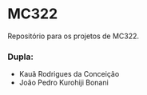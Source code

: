 # MC322

Repositório para os projetos de MC322.


### Dupla:
- Kauã Rodrigues da Conceição
- João Pedro Kurohiji Bonani